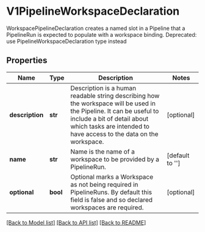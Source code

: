 # V1PipelineWorkspaceDeclaration

WorkspacePipelineDeclaration creates a named slot in a Pipeline that a PipelineRun is expected to populate with a workspace binding.  Deprecated: use PipelineWorkspaceDeclaration type instead
## Properties
Name | Type | Description | Notes
------------ | ------------- | ------------- | -------------
**description** | **str** | Description is a human readable string describing how the workspace will be used in the Pipeline. It can be useful to include a bit of detail about which tasks are intended to have access to the data on the workspace. | [optional] 
**name** | **str** | Name is the name of a workspace to be provided by a PipelineRun. | [default to '']
**optional** | **bool** | Optional marks a Workspace as not being required in PipelineRuns. By default this field is false and so declared workspaces are required. | [optional] 

[[Back to Model list]](../README.md#documentation-for-models) [[Back to API list]](../README.md#documentation-for-api-endpoints) [[Back to README]](../README.md)


